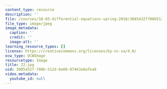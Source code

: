 ```yaml
---
content_type: resource
description: ''
file: /courses/18-03-differential-equations-spring-2010/3085432f708b512dbe6087463e8afea8_22.jpg
file_type: image/jpeg
image_metadata:
  caption: ''
  credit: ''
  image-alt: ''
learning_resource_types: []
license: https://creativecommons.org/licenses/by-nc-sa/4.0/
ocw_type: OCWImage
resourcetype: Image
title: 22.jpg
uid: 3085432f-708b-512d-be60-87463e8afea8
video_metadata:
  youtube_id: null
---
```

